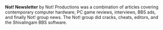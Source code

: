**Not! Newsletter** by Not! Productions was a combination of articles covering contemporary computer hardware, PC game reviews, interviews, BBS ads, and finally Not! group news. The Not! group did cracks, cheats, editors, and the Shivalingam BBS software.